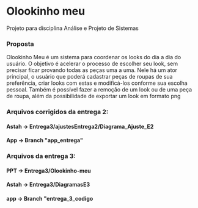 # Olookinho meu
Projeto para disciplina Análise e Projeto de Sistemas

### Proposta
Olookinho Meu é um sistema para coordenar os looks do dia a dia do usuário. O objetivo é acelerar o processo de escolher seu look, sem precisar ficar provando todas as peças uma a uma. Nele há um ator principal, o usuário que poderá cadastrar peças de roupas de sua preferência, criar looks com estas e modificá-los conforme sua escolha pessoal. Também é possível fazer a remoção de um look ou de uma peça de roupa, além da possibilidade de exportar um look em formato png

### Arquivos corrigidos da entrega 2:
  #### Astah -> Entrega3/ajustesEntrega2/Diagrama_Ajuste_E2
  #### App -> Branch "app_entrega"
  
### Arquivos da entrega 3:
  #### PPT -> Entrega3/Olookinho-meu
  #### Astah -> Entrega3/DiagramasE3
  #### app -> Branch "entrega_3_codigo
